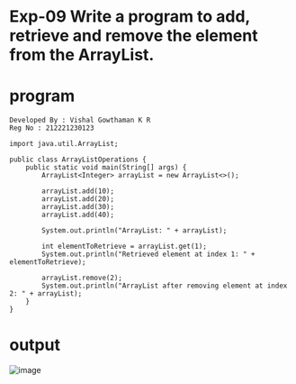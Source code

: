# Exp-09 Write a program to add, retrieve and remove the element from the ArrayList.
# program
```
Developed By : Vishal Gowthaman K R
Reg No : 212221230123
```
```
import java.util.ArrayList;

public class ArrayListOperations {
    public static void main(String[] args) {
        ArrayList<Integer> arrayList = new ArrayList<>();

        arrayList.add(10);
        arrayList.add(20);
        arrayList.add(30);
        arrayList.add(40);

        System.out.println("ArrayList: " + arrayList);

        int elementToRetrieve = arrayList.get(1);
        System.out.println("Retrieved element at index 1: " + elementToRetrieve);

        arrayList.remove(2);
        System.out.println("ArrayList after removing element at index 2: " + arrayList);
    }
}
```
# output
![image](https://github.com/Rohith-AIDS/add_retrive_ARRAY/assets/94980736/3a3bf479-1326-4eaa-893e-a24dbac8b9ac)
